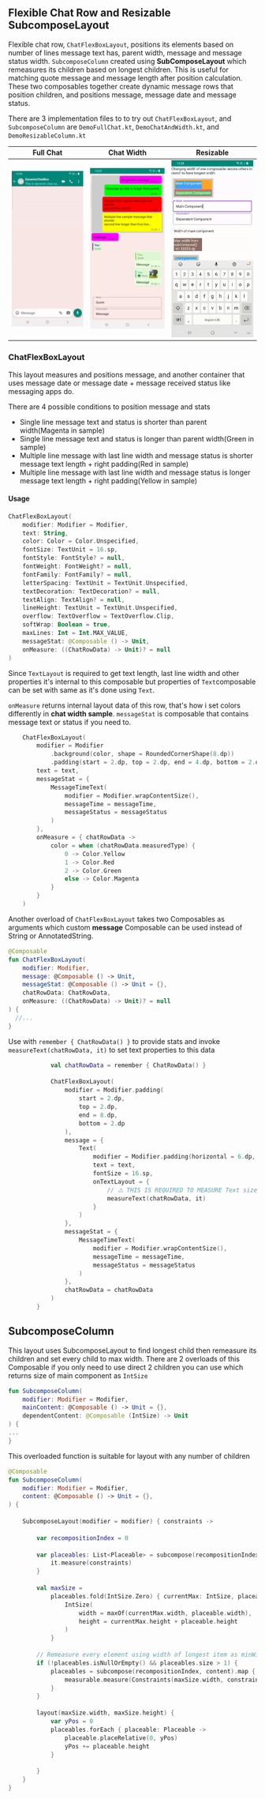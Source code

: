 ## Flexible Chat Row and Resizable SubcomposeLayout


Flexible chat row, `ChatFlexBoxLayout`, positions its elements based on number of lines message text has,
parent width, message and message status width.
`SubcomposeColumn` created using **SubComposeLayout** which remeasures its children based on
longest children. This is useful for matching quote message and message length after position
calculation. These two composables together create dynamic message rows that position children, and positions message, message date and message status.

There are 3 implementation files to to try out `ChatFlexBoxLayout`, and `SubcomposeColumn` are
`DemoFullChat.kt`, `DemoChatAndWidth.kt`, and `DemoResizableColumn.kt`

| Full Chat      | Chat Width   | Resizable|
| ----------|-----------| -----------|
| <img src="./screenshots/full_chat_implementation.gif"/> | <img src="./screenshots/chat_width_implementation.png"/> | <img src="./screenshots/resizable_implementation.gif"/> |


### ChatFlexBoxLayout
This layout  measures and positions message, and another container that uses message
date or message date + message received status like messaging apps do.

There are 4 possible conditions to position message and stats

* Single line message text and status is shorter than parent width(Magenta in sample)
* Single line message text and status is longer than parent width(Green in sample)
* Multiple line message with last line width and message status is shorter message text length + right padding(Red in sample)
* Multiple line message with last line width and message status is longer message text length + right padding(Yellow in sample)

#### Usage

```kotlin
ChatFlexBoxLayout(
    modifier: Modifier = Modifier,
    text: String,
    color: Color = Color.Unspecified,
    fontSize: TextUnit = 16.sp,
    fontStyle: FontStyle? = null,
    fontWeight: FontWeight? = null,
    fontFamily: FontFamily? = null,
    letterSpacing: TextUnit = TextUnit.Unspecified,
    textDecoration: TextDecoration? = null,
    textAlign: TextAlign? = null,
    lineHeight: TextUnit = TextUnit.Unspecified,
    overflow: TextOverflow = TextOverflow.Clip,
    softWrap: Boolean = true,
    maxLines: Int = Int.MAX_VALUE,
    messageStat: @Composable () -> Unit,
    onMeasure: ((ChatRowData) -> Unit)? = null
)
```
Since `TextLayout` is required to get text length, last line width and other properties it's internal to this composable but properties of `Text`composable can be set with same as it's done using `Text`.

`onMeasure` returns internal layout data of this row, that's how i set colors differently in **chat width sample**.
`messageStat` is composable that contains message text or status if you need to.

```kotlin
    ChatFlexBoxLayout(
        modifier = Modifier
            .background(color, shape = RoundedCornerShape(8.dp))
            .padding(start = 2.dp, top = 2.dp, end = 4.dp, bottom = 2.dp),
        text = text,
        messageStat = {
            MessageTimeText(
                modifier = Modifier.wrapContentSize(),
                messageTime = messageTime,
                messageStatus = messageStatus
            )
        },
        onMeasure = { chatRowData ->
            color = when (chatRowData.measuredType) {
                0 -> Color.Yellow
                1 -> Color.Red
                2 -> Color.Green
                else -> Color.Magenta
            }
        }
    )
```

Another overload of `ChatFlexBoxLayout` takes two Composables as arguments which 
custom **message** Composable can be used instead of String or AnnotatedString.
```kotlin
@Composable
fun ChatFlexBoxLayout(
    modifier: Modifier,
    message: @Composable () -> Unit,
    messageStat: @Composable () -> Unit = {},
    chatRowData: ChatRowData,
    onMeasure: ((ChatRowData) -> Unit)? = null
) {
  //...
}
```

Use with `remember { ChatRowData() }` to provide stats and invoke `measureText(chatRowData, it)`
to set text properties to this data
```kotlin
            val chatRowData = remember { ChatRowData() }

            ChatFlexBoxLayout(
                modifier = Modifier.padding(
                    start = 2.dp,
                    top = 2.dp,
                    end = 8.dp,
                    bottom = 2.dp
                ),
                message = {
                    Text(
                        modifier = Modifier.padding(horizontal = 6.dp, vertical = 4.dp),
                        text = text,
                        fontSize = 16.sp,
                        onTextLayout = {
                            // ⚠️ THIS IS REQUIRED TO MEASURE Text size and get line count
                            measureText(chatRowData, it)
                        }
                    )
                },
                messageStat = {
                    MessageTimeText(
                        modifier = Modifier.wrapContentSize(),
                        messageTime = messageTime,
                        messageStatus = messageStatus
                    )
                },
                chatRowData = chatRowData
            )
        }
```

## SubcomposeColumn

This layout uses SubcomposeLayout to find longest child then remeasure its children
and set every child to max width. There are 2 overloads of this Composable if
you only need to use direct 2 children you can use which returns size of main component
as `IntSize`

```kotlin
fun SubcomposeColumn(
    modifier: Modifier = Modifier,
    mainContent: @Composable () -> Unit = {},
    dependentContent: @Composable (IntSize) -> Unit
) {
...
}
```

This overloaded function is suitable for layout with any number of children

```kotlin
@Composable
fun SubcomposeColumn(
    modifier: Modifier = Modifier,
    content: @Composable () -> Unit = {},
) {

    SubcomposeLayout(modifier = modifier) { constraints ->

        var recompositionIndex = 0

        var placeables: List<Placeable> = subcompose(recompositionIndex++, content).map {
            it.measure(constraints)
        }

        val maxSize =
            placeables.fold(IntSize.Zero) { currentMax: IntSize, placeable: Placeable ->
                IntSize(
                    width = maxOf(currentMax.width, placeable.width),
                    height = currentMax.height + placeable.height
                )
            }

        // Remeasure every element using width of longest item as minWidth of Constraint
        if (!placeables.isNullOrEmpty() && placeables.size > 1) {
            placeables = subcompose(recompositionIndex, content).map { measurable: Measurable ->
                measurable.measure(Constraints(maxSize.width, constraints.maxWidth))
            }
        }

        layout(maxSize.width, maxSize.height) {
            var yPos = 0
            placeables.forEach { placeable: Placeable ->
                placeable.placeRelative(0, yPos)
                yPos += placeable.height
            }

        }
    }
}
```
